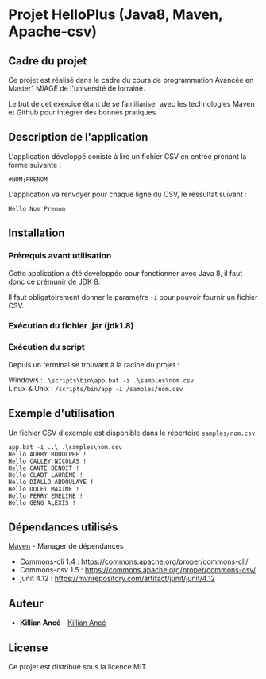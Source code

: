 # Projet HelloPlus (Java8, Maven, Apache-csv)

## Cadre du projet
Ce projet est réalisé dans le cadre du cours de programmation Avancée en Master1 MIAGE de l'université de lorraine.

Le but de cet exercice étant de se familiariser avec les technologies Maven et Github pour intégrer des bonnes pratiques.

## Description de l'application
L'application développé coniste à lire un fichier CSV en entrée prenant la forme suivante : 

```
#NOM;PRENOM
```
L'application va renvoyer pour chaque ligne du CSV, le réssultat suivant : 

```
Hello Nom Prenom
```

## Installation 

### Prérequis avant utilisation

Cette application a été developpée pour fonctionner avec Java 8, il faut donc ce prémunir de JDK 8.

Il faut obligatoirement donner le paramètre `-i` pour pouvoir fournir un fichier CSV.

### Exécution du fichier .jar (jdk1.8)



### Exécution du script

Depuis un terminal se trouvant à la racine du projet : 

Windows : `.\scripts\bin\app.bat -i .\samples\nom.csv` \
Linux & Unix : `/scripts/bin/app -i /samples/nom.csv`

## Exemple d'utilisation

Un fichier CSV d'exemple est disponible dans le répertoire `samples/nom.csv`.

```
app.bat -i ..\..\samples\nom.csv
Hello AUBRY RODOLPHE !
Hello CALLEY NICOLAS !
Hello CANTE BENOIT !
Hello CLADT LAURENE !
Hello DIALLO ABDOULAYE !
Hello DOLET MAXIME !
Hello FERRY EMELINE !
Hello GENG ALEXIS !
```
## Dépendances utilisés

[Maven](https://maven.apache.org/) - Manager de dépendances

* Commons-cli 1.4 : https://commons.apache.org/proper/commons-cli/
* Commons-csv 1.5 : https://commons.apache.org/proper/commons-csv/
* junit 4.12 : https://mvnrepository.com/artifact/junit/junit/4.12

## Auteur

* **Killian Ancé** - [Killian Ancé](https://github.com/KillianAnce)

## License

Ce projet est distribué sous la licence MIT.
